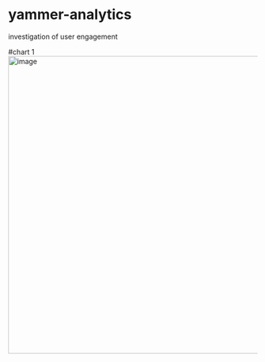 # yammer-analytics
investigation of user engagement

#chart 1
<img width="601" alt="image" src="https://user-images.githubusercontent.com/57039610/149159008-ddf650ed-00ac-40cb-8df0-571af464712a.png">

